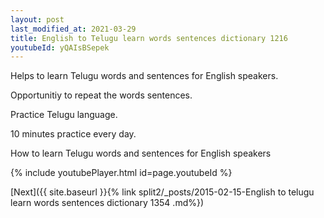 ```yaml
---
layout: post
last_modified_at: 2021-03-29
title: English to Telugu learn words sentences dictionary 1216 
youtubeId: yQAIsBSepek
---
```

 
 
Helps to learn Telugu words and sentences for English speakers.

Opportunitiy to repeat the words sentences. 

Practice Telugu language. 
 
10 minutes practice every day. 
 
How to learn Telugu words and sentences for English speakers 
 
{% include youtubePlayer.html id=page.youtubeId %}
 
 
[Next]({{ site.baseurl }}{% link  split2/_posts/2015-02-15-English to telugu learn words sentences dictionary 1354 .md%})
 

